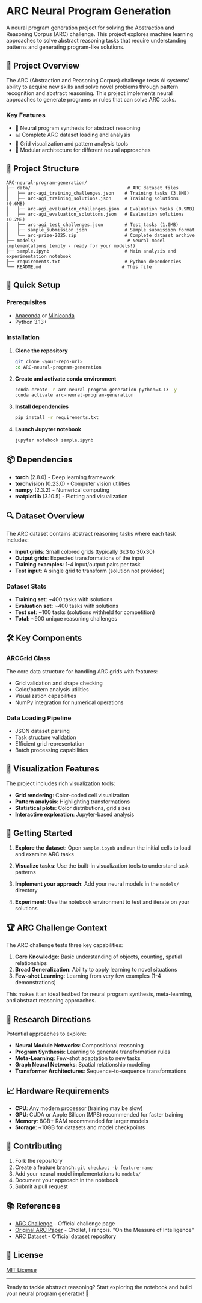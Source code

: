 # ARC Neural Program Generation

A neural program generation project for solving the Abstraction and Reasoning Corpus (ARC) challenge. This project explores machine learning approaches to solve abstract reasoning tasks that require understanding patterns and generating program-like solutions.

## 🎯 Project Overview

The ARC (Abstraction and Reasoning Corpus) challenge tests AI systems' ability to acquire new skills and solve novel problems through pattern recognition and abstract reasoning. This project implements neural approaches to generate programs or rules that can solve ARC tasks.

### Key Features
- 🧠 Neural program synthesis for abstract reasoning
- 📊 Complete ARC dataset loading and analysis
- 🎨 Grid visualization and pattern analysis tools
- 🔧 Modular architecture for different neural approaches

## 📁 Project Structure

```
ARC-neural-program-generation/
├── data/                                    # ARC dataset files
│   ├── arc-agi_training_challenges.json    # Training tasks (3.8MB)
│   ├── arc-agi_training_solutions.json     # Training solutions (0.6MB)
│   ├── arc-agi_evaluation_challenges.json  # Evaluation tasks (0.9MB)
│   ├── arc-agi_evaluation_solutions.json   # Evaluation solutions (0.2MB)
│   ├── arc-agi_test_challenges.json        # Test tasks (1.0MB)
│   ├── sample_submission.json              # Sample submission format
│   └── arc-prize-2025.zip                  # Complete dataset archive
├── models/                                  # Neural model implementations (empty - ready for your models!)
├── sample.ipynb                            # Main analysis and experimentation notebook
├── requirements.txt                        # Python dependencies
└── README.md                              # This file
```

## 🚀 Quick Setup

### Prerequisites
- [Anaconda](https://www.anaconda.com/products/distribution) or [Miniconda](https://docs.conda.io/en/latest/miniconda.html)
- Python 3.13+

### Installation

1. **Clone the repository**
   ```bash
   git clone <your-repo-url>
   cd ARC-neural-program-generation
   ```

2. **Create and activate conda environment**
   ```bash
   conda create -n arc-neural-program-generation python=3.13 -y
   conda activate arc-neural-program-generation
   ```

3. **Install dependencies**
   ```bash
   pip install -r requirements.txt
   ```

4. **Launch Jupyter notebook**
   ```bash
   jupyter notebook sample.ipynb
   ```

## 📦 Dependencies

- **torch** (2.8.0) - Deep learning framework
- **torchvision** (0.23.0) - Computer vision utilities
- **numpy** (2.3.2) - Numerical computing
- **matplotlib** (3.10.5) - Plotting and visualization

## 🔍 Dataset Overview

The ARC dataset contains abstract reasoning tasks where each task includes:

- **Input grids**: Small colored grids (typically 3x3 to 30x30)
- **Output grids**: Expected transformations of the input
- **Training examples**: 1-4 input/output pairs per task
- **Test input**: A single grid to transform (solution not provided)

### Dataset Stats
- **Training set**: ~400 tasks with solutions
- **Evaluation set**: ~400 tasks with solutions  
- **Test set**: ~100 tasks (solutions withheld for competition)
- **Total**: ~900 unique reasoning challenges

## 🛠 Key Components

### ARCGrid Class
The core data structure for handling ARC grids with features:
- Grid validation and shape checking
- Color/pattern analysis utilities
- Visualization capabilities
- NumPy integration for numerical operations

### Data Loading Pipeline
- JSON dataset parsing
- Task structure validation
- Efficient grid representation
- Batch processing capabilities

## 🎨 Visualization Features

The project includes rich visualization tools:
- **Grid rendering**: Color-coded cell visualization
- **Pattern analysis**: Highlighting transformations
- **Statistical plots**: Color distributions, grid sizes
- **Interactive exploration**: Jupyter-based analysis

## 🧪 Getting Started

1. **Explore the dataset**:
   Open `sample.ipynb` and run the initial cells to load and examine ARC tasks

2. **Visualize tasks**:
   Use the built-in visualization tools to understand task patterns

3. **Implement your approach**:
   Add your neural models in the `models/` directory

4. **Experiment**:
   Use the notebook environment to test and iterate on your solutions

## 🏆 ARC Challenge Context

The ARC challenge tests three key capabilities:
1. **Core Knowledge**: Basic understanding of objects, counting, spatial relationships
2. **Broad Generalization**: Ability to apply learning to novel situations  
3. **Few-shot Learning**: Learning from very few examples (1-4 demonstrations)

This makes it an ideal testbed for neural program synthesis, meta-learning, and abstract reasoning approaches.

## 🔬 Research Directions

Potential approaches to explore:
- **Neural Module Networks**: Compositional reasoning
- **Program Synthesis**: Learning to generate transformation rules
- **Meta-Learning**: Few-shot adaptation to new tasks
- **Graph Neural Networks**: Spatial relationship modeling
- **Transformer Architectures**: Sequence-to-sequence transformations

## 📈 Hardware Requirements

- **CPU**: Any modern processor (training may be slow)
- **GPU**: CUDA or Apple Silicon (MPS) recommended for faster training
- **Memory**: 8GB+ RAM recommended for larger models
- **Storage**: ~10GB for datasets and model checkpoints

## 🤝 Contributing

1. Fork the repository
2. Create a feature branch: `git checkout -b feature-name`
3. Add your neural model implementations to `models/`
4. Document your approach in the notebook
5. Submit a pull request

## 📚 References

- [ARC Challenge](https://arcprize.org/) - Official challenge page
- [Original ARC Paper](https://arxiv.org/abs/1911.01547) - Chollet, François. "On the Measure of Intelligence"
- [ARC Dataset](https://github.com/fchollet/ARC) - Official dataset repository

## 📄 License

[MIT License](https://opensource.org/licenses/MIT)

---

Ready to tackle abstract reasoning? Start exploring the notebook and build your neural program generator! 🚀
